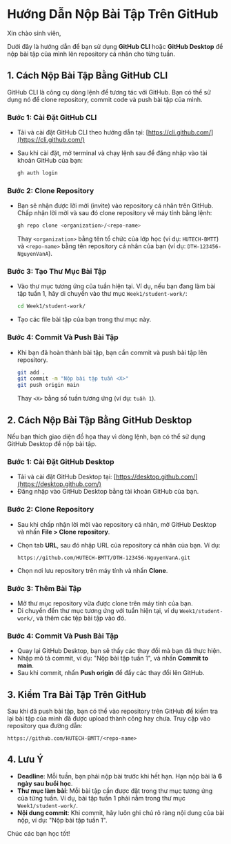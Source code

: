 # Hướng Dẫn Nộp Bài Tập Trên GitHub

Xin chào sinh viên,

Dưới đây là hướng dẫn để bạn sử dụng **GitHub CLI** hoặc **GitHub Desktop** để nộp bài tập của mình lên repository cá nhân cho từng tuần.

## 1. Cách Nộp Bài Tập Bằng GitHub CLI

GitHub CLI là công cụ dòng lệnh để tương tác với GitHub. Bạn có thể sử dụng nó để clone repository, commit code và push bài tập của mình.

### Bước 1: Cài Đặt GitHub CLI
- Tải và cài đặt GitHub CLI theo hướng dẫn tại: [https://cli.github.com/](https://cli.github.com/)
- Sau khi cài đặt, mở terminal và chạy lệnh sau để đăng nhập vào tài khoản GitHub của bạn:

    ```bash
    gh auth login
    ```

### Bước 2: Clone Repository
- Bạn sẽ nhận được lời mời (invite) vào repository cá nhân trên GitHub. Chấp nhận lời mời và sau đó clone repository về máy tính bằng lệnh:

    ```bash
    gh repo clone <organization>/<repo-name>
    ```

    Thay `<organization>` bằng tên tổ chức của lớp học (ví dụ: `HUTECH-BMTT`) và `<repo-name>` bằng tên repository cá nhân của bạn (ví dụ: `DTH-123456-NguyenVanA`).

### Bước 3: Tạo Thư Mục Bài Tập
- Vào thư mục tương ứng của tuần hiện tại. Ví dụ, nếu bạn đang làm bài tập tuần 1, hãy di chuyển vào thư mục `Week1/student-work/`:

    ```bash
    cd Week1/student-work/
    ```

- Tạo các file bài tập của bạn trong thư mục này.

### Bước 4: Commit Và Push Bài Tập
- Khi bạn đã hoàn thành bài tập, bạn cần commit và push bài tập lên repository.

    ```bash
    git add .
    git commit -m "Nộp bài tập tuần <X>"
    git push origin main
    ```

    Thay `<X>` bằng số tuần tương ứng (ví dụ: `tuần 1`).

## 2. Cách Nộp Bài Tập Bằng GitHub Desktop

Nếu bạn thích giao diện đồ họa thay vì dòng lệnh, bạn có thể sử dụng GitHub Desktop để nộp bài tập.

### Bước 1: Cài Đặt GitHub Desktop
- Tải và cài đặt GitHub Desktop tại: [https://desktop.github.com/](https://desktop.github.com/)
- Đăng nhập vào GitHub Desktop bằng tài khoản GitHub của bạn.

### Bước 2: Clone Repository
- Sau khi chấp nhận lời mời vào repository cá nhân, mở GitHub Desktop và nhấn **File > Clone repository**.
- Chọn tab **URL**, sau đó nhập URL của repository cá nhân của bạn. Ví dụ:

    ```
    https://github.com/HUTECH-BMTT/DTH-123456-NguyenVanA.git
    ```

- Chọn nơi lưu repository trên máy tính và nhấn **Clone**.

### Bước 3: Thêm Bài Tập
- Mở thư mục repository vừa được clone trên máy tính của bạn.
- Di chuyển đến thư mục tương ứng với tuần hiện tại, ví dụ `Week1/student-work/`, và thêm các tệp bài tập vào đó.

### Bước 4: Commit Và Push Bài Tập
- Quay lại GitHub Desktop, bạn sẽ thấy các thay đổi mà bạn đã thực hiện.
- Nhập mô tả commit, ví dụ: "Nộp bài tập tuần 1", và nhấn **Commit to main**.
- Sau khi commit, nhấn **Push origin** để đẩy các thay đổi lên GitHub.

## 3. Kiểm Tra Bài Tập Trên GitHub

Sau khi đã push bài tập, bạn có thể vào repository trên GitHub để kiểm tra lại bài tập của mình đã được upload thành công hay chưa. Truy cập vào repository qua đường dẫn:

```URL
https://github.com/HUTECH-BMTT/<repo-name>
```

## 4. Lưu Ý

- **Deadline**: Mỗi tuần, bạn phải nộp bài trước khi hết hạn. Hạn nộp bài là **6 ngày sau buổi học**.
- **Thư mục làm bài**: Mỗi bài tập cần được đặt trong thư mục tương ứng của từng tuần. Ví dụ, bài tập tuần 1 phải nằm trong thư mục `Week1/student-work/`.
- **Nội dung commit**: Khi commit, hãy luôn ghi chú rõ ràng nội dung của bài nộp, ví dụ: "Nộp bài tập tuần 1".

Chúc các bạn học tốt!

